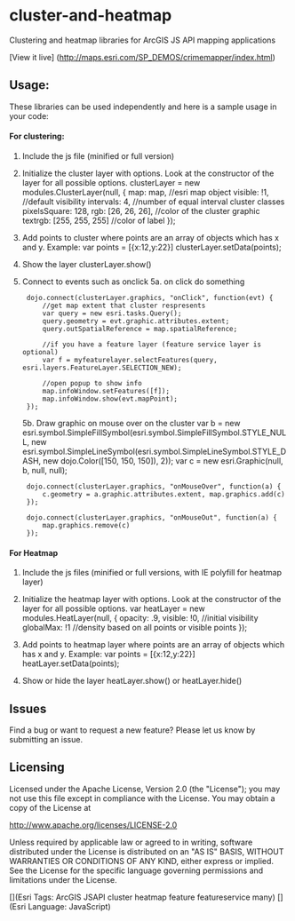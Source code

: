 # cluster-and-heatmap

Clustering and heatmap libraries for ArcGIS JS API mapping applications

[View it live] (http://maps.esri.com/SP_DEMOS/crimemapper/index.html)

## Usage:

These libraries can be used independently and here is a sample usage in your code:

#### For clustering:

1. Include the js file (minified or full version)
<script type="text/javascript" src="cluster.js"></script>

2. Initialize the cluster layer with options. Look at the constructor of the layer for all possible options.
	clusterLayer = new modules.ClusterLayer(null, {
		map: map, //esri map object	
		visible: !1, //default visibility
		intervals: 4, //number of equal interval cluster classes
		pixelsSquare: 128, 
		rgb: [26, 26, 26], //color of the cluster graphic
		textrgb: [255, 255, 255] //color of label
	});

3. Add points to cluster where points are an array of objects which has x and y. Example: var points = [{x:12,y:22}]
	clusterLayer.setData(points);

4. Show the layer
	clusterLayer.show()

5. Connect to events such as onclick
	5a. on click do something
	
		dojo.connect(clusterLayer.graphics, "onClick", function(evt) {
			//get map extent that cluster respresents
			var query = new esri.tasks.Query();
			query.geometry = evt.graphic.attributes.extent;
			query.outSpatialReference = map.spatialReference;	

			//if you have a feature layer (feature service layer is optional)
			var f = myfeaturelayer.selectFeatures(query, esri.layers.FeatureLayer.SELECTION_NEW);

			//open popup to show info
			map.infoWindow.setFeatures([f]);
			map.infoWindow.show(evt.mapPoint);
		});


	5b. Draw graphic on mouse over on the cluster 
		var b = new esri.symbol.SimpleFillSymbol(esri.symbol.SimpleFillSymbol.STYLE_NULL, new esri.symbol.SimpleLineSymbol(esri.symbol.SimpleLineSymbol.STYLE_DASH, new dojo.Color([150, 150, 150]), 2));
		var c = new esri.Graphic(null, b, null, null);
	
		dojo.connect(clusterLayer.graphics, "onMouseOver", function(a) {
			c.geometry = a.graphic.attributes.extent, map.graphics.add(c)
		});

		dojo.connect(clusterLayer.graphics, "onMouseOut", function(a) {
			map.graphics.remove(c)
		});


#### For Heatmap

1. Include the js files (minified or full versions, with IE polyfill for heatmap layer)

<!--[if lt IE 9]>
    <script type="text/javascript" src="excanvas.compiled.js"></script>
<![endif]-->

<script type="text/javascript" src="heatlayer.js"></script>

2. Initialize the heatmap layer with options. Look at the constructor of the layer for all possible options.
var heatLayer = new modules.HeatLayer(null, {
        opacity: .9,
        visible: !0, //initial visibility
        globalMax: !1 //density based on all points or visible points
    });

3. Add points to heatmap layer where points are an array of objects which has x and y. Example: var points = [{x:12,y:22}]
heatLayer.setData(points);

4. Show or hide the layer
heatLayer.show()  or heatLayer.hide()



## Issues

Find a bug or want to request a new feature?  Please let us know by submitting an issue.


## Licensing

Licensed under the Apache License, Version 2.0 (the "License");
you may not use this file except in compliance with the License.
You may obtain a copy of the License at

   http://www.apache.org/licenses/LICENSE-2.0

Unless required by applicable law or agreed to in writing, software
distributed under the License is distributed on an "AS IS" BASIS,
WITHOUT WARRANTIES OR CONDITIONS OF ANY KIND, either express or implied.
See the License for the specific language governing permissions and
limitations under the License.

[](Esri Tags: ArcGIS JSAPI cluster heatmap feature featureservice many)
[](Esri Language: JavaScript)

